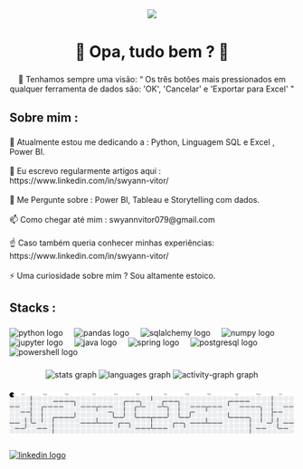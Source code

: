 <div align="center">
  <img height="200" src="https://art.pixilart.com/ce3917b77cd3389.gif"  />
</div>

###

<h1 align="center">👋 Opa, tudo bem ? 👋</h1>

###

<p align="center">👀 Tenhamos sempre uma visão: “ Os três botões mais pressionados em qualquer ferramenta de dados são: 'OK', 'Cancelar' e 'Exportar para Excel' "</p>

###

<h2 align="left">Sobre mim :</h2>

###

<p align="left">💪 Atualmente estou me dedicando a : Python, Linguagem SQL e Excel , Power BI.<br><br>📝 Eu escrevo regularmente artigos aqui : https://www.linkedin.com/in/swyann-vitor/<br><br>💬 Me Pergunte sobre : Power BI, Tableau e Storytelling com dados.<br><br>📫 Como chegar até mim : swyannvitor079@gmail.com<br><br>☝️ Caso também queria conhecer minhas experiências: https://www.linkedin.com/in/swyann-vitor/<br><br>⚡ Uma curiosidade sobre mim ? Sou altamente estoico.</p>

###

<h2 align="left">Stacks :</h2>

###

<div align="left">
  <img src="https://cdn.jsdelivr.net/gh/devicons/devicon/icons/python/python-original.svg" height="40" alt="python logo"  />
  <img width="12" />
  <img src="https://cdn.jsdelivr.net/gh/devicons/devicon/icons/pandas/pandas-original.svg" height="40" alt="pandas logo"  />
  <img width="12" />
  <img src="https://cdn.jsdelivr.net/gh/devicons/devicon/icons/sqlalchemy/sqlalchemy-original.svg" height="40" alt="sqlalchemy logo"  />
  <img width="12" />
  <img src="https://cdn.jsdelivr.net/gh/devicons/devicon/icons/numpy/numpy-original.svg" height="40" alt="numpy logo"  />
  <img width="12" />
  <img src="https://cdn.jsdelivr.net/gh/devicons/devicon/icons/jupyter/jupyter-original.svg" height="40" alt="jupyter logo"  />
  <img width="12" />
  <img src="https://cdn.jsdelivr.net/gh/devicons/devicon/icons/java/java-original.svg" height="40" alt="java logo"  />
  <img width="12" />
  <img src="https://cdn.jsdelivr.net/gh/devicons/devicon/icons/spring/spring-original.svg" height="40" alt="spring logo"  />
  <img width="12" />
  <img src="https://cdn.jsdelivr.net/gh/devicons/devicon/icons/postgresql/postgresql-original.svg" height="40" alt="postgresql logo"  />
  <img width="12" />
  <img src="https://skillicons.dev/icons?i=powershell" height="40" alt="powershell logo"  />
</div>

###

<div align="center">
  <img src="https://github-readme-stats.vercel.app/api?username=Swyann&hide_title=false&hide_rank=false&show_icons=true&include_all_commits=true&count_private=true&disable_animations=false&theme=dracula&locale=en&hide_border=false&order=1" height="150" alt="stats graph"  />
  <img src="https://github-readme-stats.vercel.app/api/top-langs?username=Swyann&locale=en&hide_title=false&layout=compact&card_width=320&langs_count=5&theme=dracula&hide_border=false&order=2" height="150" alt="languages graph"  />
  <img src="https://github-readme-activity-graph.vercel.app/graph?username=Swyann&radius=16&theme=react&area=true&order=5" height="300" alt="activity-graph graph"  />
</div>

###

<picture>
  <source media="(prefers-color-scheme: dark)" srcset="https://raw.githubusercontent.com/Swyann/Swyann/output/pacman-contribution-graph-dark.svg">
  <source media="(prefers-color-scheme: light)" srcset="https://raw.githubusercontent.com/Swyann/Swyann/output/pacman-contribution-graph.svg">
  <img alt="pacman contribution graph" src="https://raw.githubusercontent.com/Swyann/Swyann/output/pacman-contribution-graph.svg">
</picture>

###

<div align="left">
  <a href="https://www.linkedin.com/in/swyann-vitor/" target="_blank">
    <img src="https://raw.githubusercontent.com/maurodesouza/profile-readme-generator/master/src/assets/icons/social/linkedin/default.svg" width="52" height="40" alt="linkedin logo"  />
  </a>
</div>

###
